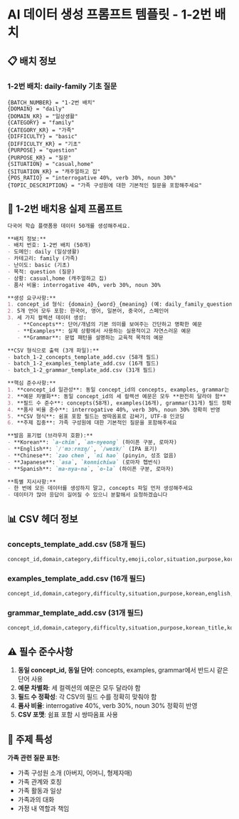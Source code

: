 # AI 데이터 생성 프롬프트 템플릿 - 1-2번 배치

## 📋 배치 정보

### 1-2번 배치: daily-family 기초 질문
```
{BATCH_NUMBER} = "1-2번 배치"
{DOMAIN} = "daily"
{DOMAIN_KR} = "일상생활"
{CATEGORY} = "family" 
{CATEGORY_KR} = "가족"
{DIFFICULTY} = "basic"
{DIFFICULTY_KR} = "기초"
{PURPOSE} = "question"
{PURPOSE_KR} = "질문"
{SITUATION} = "casual,home"
{SITUATION_KR} = "캐주얼하고 집"
{POS_RATIO} = "interrogative 40%, verb 30%, noun 30%"
{TOPIC_DESCRIPTION} = "가족 구성원에 대한 기본적인 질문을 포함해주세요"
```

## 🎯 1-2번 배치용 실제 프롬프트

```markdown
다국어 학습 플랫폼용 데이터 50개를 생성해주세요.

**배치 정보:**
- 배치 번호: 1-2번 배치 (50개)
- 도메인: daily (일상생활)
- 카테고리: family (가족)
- 난이도: basic (기초)
- 목적: question (질문)
- 상황: casual,home (캐주얼하고 집)
- 품사 비율: interrogative 40%, verb 30%, noun 30%

**생성 요구사항:**
1. concept_id 형식: {domain}_{word}_{meaning} (예: daily_family_question)
2. 5개 언어 모두 포함: 한국어, 영어, 일본어, 중국어, 스페인어
3. 세 가지 컬렉션 데이터 생성:
   - **Concepts**: 단어/개념의 기본 의미를 보여주는 간단하고 명확한 예문
   - **Examples**: 실제 상황에서 사용하는 실용적이고 자연스러운 예문  
   - **Grammar**: 문법 패턴을 설명하는 교육적 목적의 예문

**CSV 형식으로 출력 (3개 파일):**
- batch_1-2_concepts_template_add.csv (58개 필드)
- batch_1-2_examples_template_add.csv (16개 필드)
- batch_1-2_grammar_template_add.csv (31개 필드)

**핵심 준수사항:**
1. **concept_id 일관성**: 동일 concept_id의 concepts, examples, grammar는 반드시 **같은 단어** 사용
2. **예문 차별화**: 동일 concept_id의 세 컬렉션 예문은 모두 **완전히 달라야 함**
3. **필드 수 준수**: concepts(58개), examples(16개), grammar(31개) 필드 정확히 맞춤
4. **품사 비율 준수**: interrogative 40%, verb 30%, noun 30% 정확히 반영
5. **CSV 형식**: 쉼표 포함 필드는 쌍따옴표로 감싸기, UTF-8 인코딩
6. **주제 집중**: 가족 구성원에 대한 기본적인 질문을 포함해주세요

**발음 표기법 (브라우저 호환):**
- **Korean**: `a-chim`, `an-nyeong` (하이픈 구분, 로마자)
- **English**: `/ˈmɔːrnɪŋ/`, `/weɪk/` (IPA 표기)
- **Chinese**: `zao chen`, `ni hao` (pinyin, 성조 없음)
- **Japanese**: `asa`, `konnichiwa` (로마자 헵번식)
- **Spanish**: `ma-nya-na`, `o-la` (하이픈 구분, 로마자)

**특별 지시사항:**
- 한 번에 모든 데이터를 생성하지 말고, concepts 파일 먼저 생성해주세요
- 데이터가 많아 응답이 길어질 수 있으니 분할해서 요청하겠습니다
```

## 📊 CSV 헤더 정보

### concepts_template_add.csv (58개 필드)
```csv
concept_id,domain,category,difficulty,emoji,color,situation,purpose,korean_word,korean_pronunciation,korean_definition,korean_pos,korean_synonyms,korean_antonyms,korean_word_family,korean_compound_words,korean_collocations,english_word,english_pronunciation,english_definition,english_pos,english_synonyms,english_antonyms,english_word_family,english_compound_words,english_collocations,chinese_word,chinese_pronunciation,chinese_definition,chinese_pos,chinese_synonyms,chinese_antonyms,chinese_word_family,chinese_compound_words,chinese_collocations,japanese_word,japanese_pronunciation,japanese_definition,japanese_pos,japanese_synonyms,japanese_antonyms,japanese_word_family,japanese_compound_words,japanese_collocations,spanish_word,spanish_pronunciation,spanish_definition,spanish_pos,spanish_synonyms,spanish_antonyms,spanish_word_family,spanish_compound_words,spanish_collocations,korean_example,english_example,chinese_example,japanese_example,spanish_example
```

### examples_template_add.csv (16개 필드)
```csv
concept_id,domain,category,difficulty,situation,purpose,korean,english,japanese,chinese,spanish,korean_word,english_word,japanese_word,chinese_word,spanish_word
```

### grammar_template_add.csv (31개 필드)
```csv
concept_id,domain,category,difficulty,situation,purpose,korean_title,korean_structure,korean_description,korean_example,english_title,english_structure,english_description,english_example,japanese_title,japanese_structure,japanese_description,japanese_example,chinese_title,chinese_structure,chinese_description,chinese_example,spanish_title,spanish_structure,spanish_description,spanish_example,korean_word,english_word,japanese_word,chinese_word,spanish_word
```

## ⚠️ 필수 준수사항

1. **동일 concept_id, 동일 단어**: concepts, examples, grammar에서 반드시 같은 단어 사용
2. **예문 차별화**: 세 컬렉션의 예문은 모두 달라야 함
3. **필드 수 정확성**: 각 CSV의 필드 수를 정확히 맞춰야 함
4. **품사 비율**: interrogative 40%, verb 30%, noun 30% 정확히 반영
5. **CSV 포맷**: 쉼표 포함 시 쌍따옴표 사용

## 🎯 주제 특성

**가족 관련 질문 표현:**
- 가족 구성원 소개 (아버지, 어머니, 형제자매)
- 가족 관계와 호칭
- 가족 활동과 일상
- 가족과의 대화
- 가정 내 역할과 책임

